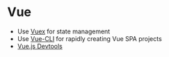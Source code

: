 # Vue

* Use [Vuex](https://vuex.vuejs.org/en/intro.html) for state management
* Use [Vue-CLI](https://github.com/vuejs/vue-cli) for rapidly creating Vue SPA projects
* [Vue.js Devtools](https://chrome.google.com/webstore/detail/vuejs-devtools/nhdogjmejiglipccpnnnanhbledajbpd)